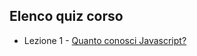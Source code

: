 ## Elenco quiz corso

 - Lezione 1  - [Quanto conosci Javascript?](https://docs.google.com/forms/d/1gZLNnFg-hW0clKeH2in_iKIyqq7RZHp6pINKSWRAFrU/viewform)